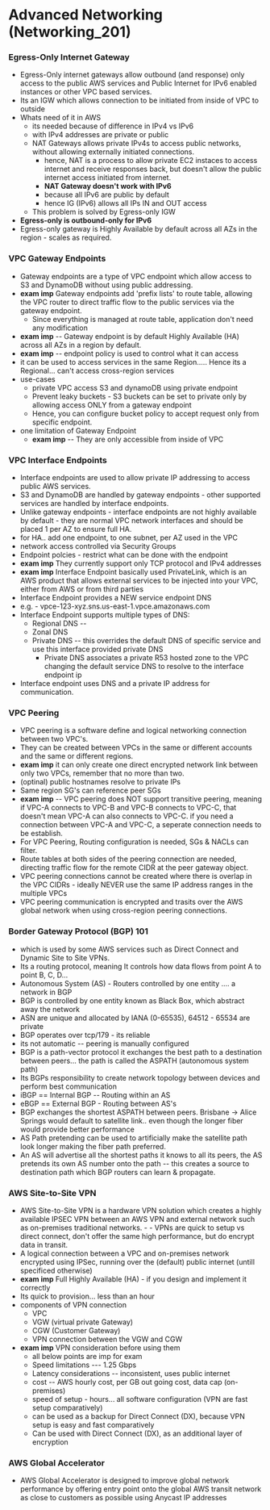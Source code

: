 # Advanced Networking (Networking_201)

### Egress-Only Internet Gateway
- Egress-Only internet gateways allow outbound (and response) only access to the public AWS services and Public Internet for IPv6 enabled instances or other VPC based services.
- Its an IGW which allows connection to be initiated from inside of VPC to outside
- Whats need of it in AWS
  - its needed because of difference in IPv4 vs IPv6
  - with IPv4 addresses are private or public
  - NAT Gateways allows private IPv4s to access public networks, without allowing externally initiated connections.
    - hence, NAT is a process to allow private EC2 instaces to access internet and receive responses back, but doesn't allow the public internet access initiated from internet.
    - **NAT Gateway doesn't work with IPv6**
    - because all IPv6 are public by default
    - hence IG (IPv6) allows all IPs IN and OUT access
  - This problem is solved by Egress-only IGW
- **Egress-only is outbound-only for IPv6**
- Egress-only gateway is Highly Available by default across all AZs in the region - scales as required.

### VPC Gateway Endpoints
- Gateway endpoints are a type of VPC endpoint which allow access to S3 and DynamoDB without using public addressing.
- **exam imp** Gateway endpoints add 'prefix lists' to route table, allowing the VPC router to direct traffic flow to the public services via the gateway endpoint.
  - Since everything is managed at route table, application don't need any modification
- **exam imp** -- Gateway endpoint is by default Highly Available (HA) across all AZs in a region by default.
- **exam imp** -- endpoint policy is used to control what it can access
- it can be used to access services in the same Region..... Hence its a Regional... can't access cross-region services
- use-cases
  - private VPC access S3 and dynamoDB using private endpoint
  - Prevent leaky buckets - S3 buckets can be set to private only by allowing access ONLY from a gateway endpoint
  - Hence, you can configure bucket policy to accept request only from specific endpoint.
- one limitation of Gateway Endpoint
  - **exam imp** -- They are only accessible from inside of VPC

### VPC Interface Endpoints
- Interface endpoints are used to allow private IP addressing to access public AWS services.
- S3 and DynamoDB are handled by gateway endpoints - other supported services are handled by interface endpoints.
- Unlike gateway endpoints - interface endpoints are not highly available by default - they are normal VPC network interfaces and should be placed 1 per AZ to ensure full HA.
- for HA.. add one endpoint, to one subnet, per AZ used in the VPC
- network access controlled via Security Groups
- Endpoint polcies - restrict what can be done with the endpoint
- **exam imp** They currently support only TCP protocol and IPv4 addresses
- **exam imp** Interface Endpoint basically used PrivateLink, which is an AWS product that allows external services to be injected into your VPC, either from AWS or from third parties
- Interface Endpoint provides a NEW service endpoint DNS
- e.g. - vpce-123-xyz.sns.us-east-1.vpce.amazonaws.com
- Interface Endpoint supports multiple types of DNS:
  - Regional DNS -- 
  - Zonal DNS
  - Private DNS -- this overrides the default DNS of specific service and use this interface provided private DNS
    - Private DNS associates a private R53 hosted zone to the VPC changing the default service DNS to resolve to the interface endpoint ip
- Interface endpoint uses DNS and a private IP address for communication.

### VPC Peering
- VPC peering is a software define and logical networking connection between two VPC's.
- They can be created between VPCs in the same or different accounts and the same or different regions.
- **exam imp** it can only create one direct encrypted network link between only two VPCs, remember that no more than two.
- (optinal) public hostnames resolve to private IPs
- Same region SG's can reference peer SGs
- **exam imp** -- VPC peering does NOT support transitive peering, meaning if VPC-A connects to VPC-B and VPC-B connects to VPC-C, that doesn't mean VPC-A can also connects to VPC-C. if you need a connection between VPC-A and VPC-C, a seperate connection needs to be establish.
- For VPC Peering, Routing configuration is needed, SGs & NACLs can filter.
- Route tables at both sides of the peering connection are needed, directing traffic flow for the remote CIDR at the peer gateway object.
- VPC peering connections cannot be created where there is overlap in the VPC CIDRs - ideally NEVER use the same IP address ranges in the multiple VPCs
- VPC peering communication is encrypted and trasits over the AWS global network when using cross-region peering connections.


### Border Gateway Protocol (BGP) 101
- which is used by some AWS services such as Direct Connect and Dynamic Site to Site VPNs.
- Its a routing protocol, meaning It controls how data flows from point A to point B, C, D...
- Autonomous System (AS) - Routers controlled by one entity .... a network in BGP
- BGP is controlled by one entity known as Black Box, which abstract away the network
- ASN are unique and allocated by IANA (0-65535), 64512 - 65534 are private
- BGP operates over tcp/179 - its reliable
- its not automatic -- peering is manually configured
- BGP is a path-vector protocol it exchanges the best path to a destination between peers... the path is called the ASPATH (autonomous system path)
- Its BGPs responsibility to create network topology between devices and perform best communication
- iBGP == Internal BGP -- Routing within an AS
- eBGP == External BGP - Routing between AS's
- BGP exchanges the shortest ASPATH between peers. Brisbane -> Alice Springs would default to satellite link.. even though the longer fiber would provide better performance
- AS Path pretending can be used to artificially make the satellite path look longer making the fiber path preferred.
- An AS will advertise all the shortest paths it knows to all its peers, the AS pretends its own AS number onto the path -- this creates a source to destination path which BGP routers can learn & propagate.

### AWS Site-to-Site VPN
- AWS Site-to-Site VPN is a hardware VPN solution which creates a highly available IPSEC VPN between an AWS VPN and external network such as on-premises traditional networks. - - VPNs are quick to setup vs direct connect, don't offer the same high performance, but do encrypt data in transit. 
- A logical connection between a VPC and on-premises network encrypted using IPSec, running over the (default) public internet (untill specificed otherwise)
- **exam imp** Full Highly Available (HA) - if you design and implement it correctly
- Its quick to provision... less than an hour
- components of VPN connection
  - VPC
  - VGW (virtual private Gateway)
  - CGW (Customer Gateway)
  - VPN connection between the VGW and CGW
- **exam imp** VPN consideration before using them
  - all below points are imp for exam
  - Speed limitations --- 1.25 Gbps
  - Latency considerations -- inconsistent, uses public internet
  - cost -- AWS hourly cost, per GB out going cost, data cap (on-premises)
  - speed of setup - hours... all software configuration (VPN are fast setup comparatively)
  - can be used as a backup for Direct Connect (DX), because VPN setup is easy and fast comparatively
  - Can be used with Direct Connect (DX), as an additional layer of encryption

### AWS Global Accelerator
- AWS Global Accelerator is designed to improve global network performance by offering entry point onto the global AWS transit network as close to customers as possible using Anycast IP addresses








